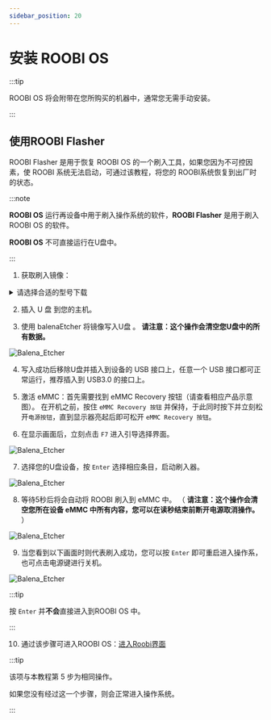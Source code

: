 ```yaml
---
sidebar_position: 20
---
```


# 安装 ROOBI OS

:::tip

ROOBI OS 将会附带在您所购买的机器中，通常您无需手动安装。

:::

## 使用ROOBI Flasher

ROOBI Flasher 是用于恢复 ROOBI OS 的一个刷入工具，如果您因为不可控因素，使 ROOBI 系统无法启动，可通过该教程，将您的 ROOBI系统恢复到出厂时的状态。

:::note

**ROOBI OS** 运行再设备中用于刷入操作系统的软件，**ROOBI Flasher** 是用于刷入ROOBI OS 的软件。

**ROOBI OS** 不可直接运行在U盘中。

:::

1. 获取刷入镜像：

<details>
<summary>请选择合适的型号下载</summary>

> [PS006(SLiM X2L)](https://github.com/palmshell/RoobiOS/releases/download/ps006_flasher_v1.1.1/ps006_v1.1.1_flasher.img.xz)
>
> PS002(PuER N1) 敬请期待

</details>

2. 插入 U 盘 到您的主机。

3. 使用 balenaEtcher 将镜像写入U盘 。<InlineDanger> **请注意：这个操作会清空您U盘中的所有数据。** </InlineDanger>

![Balena_Etcher](/img/x/roobi/balena_etcher.webp)

4. 写入成功后移除U盘并插入到设备的 USB 接口上，任意一个 USB 接口都可正常运行，推荐插入到 USB3.0 的接口上。

5. 激活 eMMC：首先需要找到 eMMC Recovery 按钮（请查看相应产品示意图）。<InlineSuccess> 在开机之前，按住 `eMMC Recovery 按钮` 并保持，于此同时按下并立刻松开`电源按钮`，直到显示器亮起后即可松开 `eMMC Recovery 按钮`。</InlineSuccess>

6. 在显示画面后，立刻点击 `F7` 进入引导选择界面。

![Balena_Etcher](/img/x/roobi/boot_menu.webp)

7. 选择您的U盘设备，按 `Enter` 选择相应条目，启动刷入器。

![Balena_Etcher](/img/x/roobi/booting.webp)

8. 等待5秒后将会自动将 ROOBI 刷入到 eMMC 中。 （ <InlineDanger> **请注意：这个操作会清空您所在设备 eMMC 中所有内容，您可以在读秒结束前断开电源取消操作。** </InlineDanger> ）

![Balena_Etcher](/img/x/roobi/booting.webp)

9. 当您看到以下画面时则代表刷入成功，您可以按 `Enter` 即可重启进入操作系，也可点击电源键进行关机。

![Balena_Etcher](/img/x/roobi/success.webp)

:::tip

按 `Enter` 并**不会**直接进入到ROOBI OS 中。

:::

10. 通过该步骤可进入ROOBI OS：[进入Roobi界面](https://palmshell.feishu.cn/wiki/EdOYwLvJIi8N63kAkpDcpm9ZnZd#doxcnJwmj1RxewsnidCO8aK5pxh)

:::tip

该项与本教程第 5 步为相同操作。

如果您没有经过这一个步骤，则会正常进入操作系统。

:::

